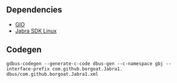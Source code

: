 ## Dependencies

* [GIO](https://developer.gnome.org/gio/stable/)
* [Jabra SDK Linux](https://developer.jabra.com/site/global/sdks/linux/index.gsp)

## Codegen

```shell
gdbus-codegen --generate-c-code dbus-gen --c-namespace gbj --interface-prefix com.github.borgoat.Jabra1. dbus/com.github.borgoat.Jabra1.xml
```
